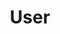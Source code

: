 ---
title: User
tags: ["user", "profile", "avatar", "person", "account", "identity", "individual"]
icon: user
svg: '<svg xmlns="http://www.w3.org/2000/svg" width="24" height="24" fill="none" viewBox="0 0 24 24" stroke-width="1.5" stroke-linecap="round" stroke-linejoin="round" stroke="currentColor"><circle cx="12" cy="7.5" r="3"/><path d="M19.5 20.5c-.475-9.333-14.525-9.333-15 0"/></svg>'
---